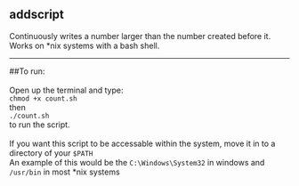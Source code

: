 ## addscript
Continuously writes a number larger than the number created before it. Works on *nix systems with a bash shell.

---

##To run: <br>
<br>
Open up the terminal and type:<br>
`chmod +x count.sh` <br>
then <br>
`./count.sh`<br>
to run the script.<br>
<br>
If you want this script to be accessable within the system, move it in to a directory of your `$PATH`<br>
An example of this would be the `C:\Windows\System32` in windows and `/usr/bin` in most *nix systems

